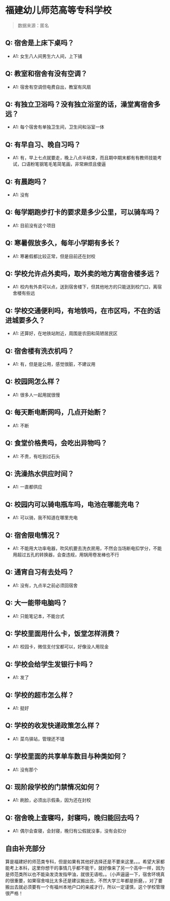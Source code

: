 # 福建幼儿师范高等专科学校

> 数据来源：匿名

## Q: 宿舍是上床下桌吗？

- A1: 女生八人间男生六人间，上下铺

## Q: 教室和宿舍有没有空调？

- A1: 宿舍有空调但电费自出，教室有风扇

## Q: 有独立卫浴吗？没有独立浴室的话，澡堂离宿舍多远？

- A1: 每个宿舍有单独卫生间，卫生间和浴室一体

## Q: 有早自习、晚自习吗？

- A1: 有，早上七点就要走，晚上八点半结束，而且期中期末都有有教师技能考试，口语粉笔钢笔毛笔简笔画，非常麻烦且傻逼

## Q: 有晨跑吗？

- A1: 没有

## Q: 每学期跑步打卡的要求是多少公里，可以骑车吗？

- A1: 目前没有这个项目

## Q: 寒暑假放多久，每年小学期有多长？

- A1: 寒暑假都比较正常，但是目前还在封校

## Q: 学校允许点外卖吗，取外卖的地方离宿舍楼多远？

- A1: 校内有外卖可以点，送到宿舍楼下，但其他地方的只能送到校门口，离宿舍楼有些远

## Q: 学校交通便利吗，有地铁吗，在市区吗，不在的话进城要多久？

- A1: 还算好，在地铁站附近，周围是农田和简陋居民区

## Q: 宿舍楼有洗衣机吗？

- A1: 有，但是是公用，感觉很脏，不建议用

## Q: 校园网怎么样？

- A1: 很多人一起用就很慢

## Q: 每天断电断网吗，几点开始断？

- A1: 不断

## Q: 食堂价格贵吗，会吃出异物吗？

- A1: 不贵，有吃到过石头

## Q: 洗澡热水供应时间？

- A1: 一直都供应

## Q: 校园内可以骑电瓶车吗，电池在哪能充电？

- A1: 可以骑，我不知道在哪里充电

## Q: 宿舍限电情况？

- A1: 不能用大功率电器，吹风机要去洗衣房用，不然会当场断电扣学分，不能用超过五孔的转换器，会查违规，用锅用卷发棒也不行

## Q: 通宵自习有去处吗？

- A1: 没有，九点半之前必须回宿舍

## Q: 大一能带电脑吗？

- A1: 只能笔记本，不能台式

## Q: 学校里面用什么卡，饭堂怎样消费？

- A1: 校园卡，微信支付宝都可以，好像没人用现金

## Q: 学校会给学生发银行卡吗？

- A1: 发了

## Q: 学校的超市怎么样？

- A1: 挺好

## Q: 学校的收发快递政策怎么样？

- A1: 菜鸟驿站，管理还不错

## Q: 学校里面的共享单车数目与种类如何？

- A1: 没有那个

## Q: 现阶段学校的门禁情况如何？

- A1: 刷脸，必须出示假条，因为还在封校

## Q: 宿舍晚上查寝吗，封寝吗，晚归能回去吗？

- A1: 偶尔会查寝，会封寝，晚归有公假就没事，没有会扣分

## 自由补充部分

算是福建好的师范类专科，但是如果有其他好选择还是不要来这里。。。希望大家都能考上本科，这里你想干的事情几乎都不能干，就好像来了另一个高中一样，因为是师范类所以也不能染发烫发指甲油，就很无语啦。。（小声逼逼一下，宿舍环境真的很重要，如果宿舍啥比太多还是建议搬出去，不然大学三年都是折磨，，对了要搬出去就必须要有一个有福州本地户口的亲戚才行，所以一定谨慎，这个学校管理很严格！